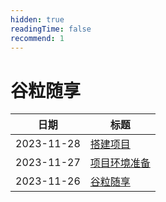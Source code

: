 ```yaml
---
hidden: true
readingTime: false
recommend: 1
---
```

# 谷粒随享

| 日期 | 标题                    |
| ---------- | ------------------------- |
| 2023-11-28 | [搭建项目](搭建项目.md) |
| 2023-11-27 | [项目环境准备](项目环境准备.md) |
| 2023-11-26 | [谷粒随享](谷粒随享.md) |
